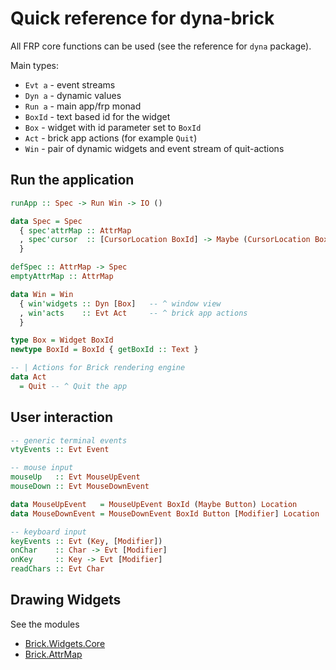 # Quick reference for dyna-brick

All FRP core functions can be used (see the reference for `dyna` package).

Main types:
* `Evt a`  - event streams
* `Dyn a`  - dynamic values
* `Run a`  - main app/frp monad
* `BoxId`  - text based id for the widget
* `Box`    - widget with id parameter set to `BoxId`
* `Act`    - brick app actions (for example `Quit`)
* `Win`    - pair of dynamic widgets and event stream of quit-actions

## Run the application

```haskell
runApp :: Spec -> Run Win -> IO ()

data Spec = Spec
  { spec'attrMap :: AttrMap
  , spec'cursor  :: [CursorLocation BoxId] -> Maybe (CursorLocation BoxId)
  }

defSpec :: AttrMap -> Spec
emptyAttrMap :: AttrMap

data Win = Win
  { win'widgets :: Dyn [Box]   -- ^ window view
  , win'acts    :: Evt Act     -- ^ brick app actions
  }

type Box = Widget BoxId
newtype BoxId = BoxId { getBoxId :: Text }

-- | Actions for Brick rendering engine
data Act
  = Quit -- ^ Quit the app
```

## User interaction

```haskell
-- generic terminal events
vtyEvents :: Evt Event

-- mouse input
mouseUp   :: Evt MouseUpEvent
mouseDown :: Evt MouseDownEvent

data MouseUpEvent   = MouseUpEvent BoxId (Maybe Button) Location
data MouseDownEvent = MouseDownEvent BoxId Button [Modifier] Location

-- keyboard input
keyEvents :: Evt (Key, [Modifier])
onChar    :: Char -> Evt [Modifier]
onKey     :: Key -> Evt [Modifier]
readChars :: Evt Char
```

## Drawing Widgets

See the modules

* [Brick.Widgets.Core](https://hackage.haskell.org/package/brick-0.67/docs/Brick-Widgets-Core.html)
* [Brick.AttrMap](https://hackage.haskell.org/package/brick-0.67/docs/Brick-AttrMap.html)

